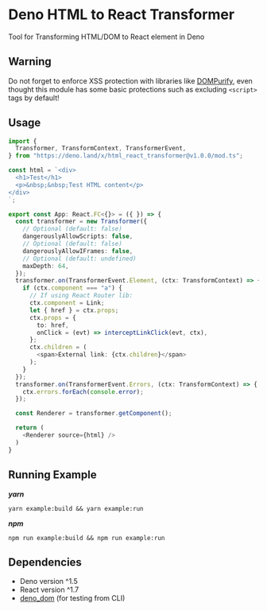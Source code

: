 # Deno HTML to React Transformer

Tool for Transforming HTML/DOM to React element in Deno

## Warning

Do not forget to enforce XSS protection with libraries like [DOMPurify](https://github.com/cure53/DOMPurify), even thought this module has some basic protections such as excluding `<script>` tags by default!

## Usage

```typescript
import {
  Transformer, TransformContext, TransformerEvent,
} from "https://deno.land/x/html_react_transformer@v1.0.0/mod.ts";

const html = `<div>
  <h1>Test</h1>
  <p>&nbsp;&nbsp;Test HTML content</p>
</div>
`;

export const App: React.FC<{}> = ({ }) => {
  const transformer = new Transformer({
    // Optional (default: false)
    dangerouslyAllowScripts: false,
    // Optional (default: false)
    dangerouslyAllowIFrames: false,
    // Optional (default: undefined)
    maxDepth: 64,
  });
  transformer.on(TransformerEvent.Element, (ctx: TransformContext) => {
    if (ctx.component === "a") {
      // If using React Router lib:
      ctx.component = Link;
      let { href } = ctx.props;
      ctx.props = {
        to: href,
        onClick = (evt) => interceptLinkClick(evt, ctx),
      };
      ctx.children = (
        <span>External link: {ctx.children}</span>
      );
    }
  });
  transformer.on(TransformerEvent.Errors, (ctx: TransformContext) => {
    ctx.errors.forEach(console.error);
  });

  const Renderer = transformer.getComponent();

  return (
    <Renderer source={html} />
  )
} 

```

## Running Example

***yarn***
```shell
yarn example:build && yarn example:run
```

***npm***
```shell
npm run example:build && npm run example:run
```

## Dependencies

* Deno version ^1.5
* React version ^1.7
* [deno_dom](https://deno.land/x/deno_dom@v0.1.3-alpha2) (for testing from CLI)

